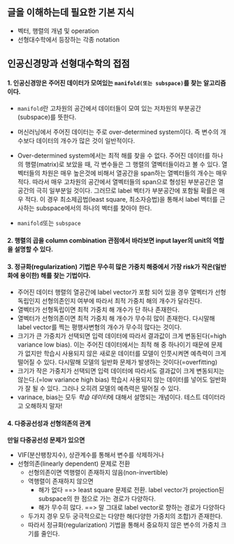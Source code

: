 ## 글을 이해하는데 필요한 기본 지식

- 벡터, 행렬의 개념 및 operation
- 선형대수학에서 등장하는 각종 notation



## 인공신경망과 선형대수학의 접점

#### 1. 인공신경망은 주어진 데이터가 모여있는 `manifold(또는 subspace)`를 찾는 알고리즘이다.

- `manifold`란 고차원의 공간에서 데이터들이 모여 있는 저차원의 부분공간(subspace)를 뜻한다.

- 머신러닝에서 주어진 데이터는 주로 over-determined system이다. 즉 변수의 개수보다 데이터의 개수가 많은 것이 일반적이다.

- Over-determined system에서는 최적 해를 찾을 수 없다. 주어진 데이터를 하나의 행렬(matrix)로 보았을 때, 각 변수들은 그 행렬의 열벡터들이라고 볼 수 있다. 열벡터들의 차원은 매우 높은것에 비해서 열공간을 span하는 열벡터들의 개수는 매우 적다. 따라서 매우 고차원의 공간에서 열벡터들의 span으로 형성된 부분공간은 열공간의 극히 일부분일 것이다. 그러므로 label 벡터가 부분공간에 포함될 확률은 매우 적다. 이 경우 최소제곱법(least square, 최소자승법)을 통해서 label 벡터를 근사하는 subspace에서의 하나의 벡터를 찾아야 한다.

- `manifold`또는 `subspace`


#### 2. 행렬의 곱을 column combination 관점에서 바라보면 input layer의 unit의 역할을 설명할 수 있다.



#### 3. 정규화(regularization) 기법은 무수히 많은 가중치 해중에서 가장 risk가 작은(일반화에 용이한) 해를 찾는 기법이다.

- 주어진 데이터 행렬의 열공간에 label vector가 포함 되어 있을 경우 열벡터가 선형독립인지 선형의존인지 여부에 따라서 최적 가중치 해의 개수가 달라진다.
- 열벡터가 선형독립이면 최적 가중치 해 개수가 단 하나 존재한다.
- 열벡터가 선형의존이면 최적 가중치 해 개수가 무수히 많이 존재한다. 다시말해 label vector를 찍는 평행사변형의 개수가 무수히 많다는 것이다.
- 크기가 큰 가중치가 선택되면 입력 데이터에 따라서 결과값이 크게 변동된다(=high variance low bias). 이는 주어진 데이터에서는 최적 해 중 하나이기 때문에 문제가 없지만 학습시 사용되지 않은 새로운 데이터를 모델이 인풋시켜면 예측력이 크게 떨어질 수 있다. 다시말해 모델의 일반화 문제가 발생하는 것이다(=overfitting)
- 크기가 작은 가중치가 선택되면 입력 데이터에 따라서도 결과값이 크게 변동되지는 않는다.(=low variance high bias) 학습시 사용되지 않는 데이터를 넣어도 일반화가 잘 될 수 있다. 그러나 오히려 모델의 예측력은 떨어질 수 있다.
- varinace, bias는 모두 *학습 데이터*에 대해서 설명되는 개념이다. 테스트 데이터라고 오해하지 말자!



#### 4. 다중공선성과 선형의존의 관계

**만일 다중공선성 문제가 있으면**

- VIF(분산팽창지수), 상관계수를 통해서 변수를 삭제하거나
- 선형의존(linearly dependent) 문제로 전환
  - 선형의존이면 역행렬이 존재하지 않음(non-invertible)
  - 역행렬이 존재하지 않으면
    - 해가 없다 ==> least square 문제로 전환. label vector가 projection된 subspace의 한 점으로 가는 경로가 다양하다.
    - 해가 무수히 많다. ==> 말 그대로 label vector로 향하는 경로가 다양하다
  - 두가지 경우 모두 궁극적으로는 다양한 해(다양한 가중치의 조합)가 존재한다.
  - 따라서 정규화(regularization) 기법을 통해서 중요하지 않은 변수의 가중치 크기를 줄인다.


